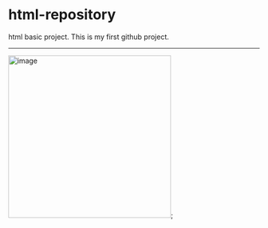 # html-repository
html basic project. This is my first github project.
<br>
<hr >
<img src="https://github.com/Ruiii08/html-repository/assets/145280655/01d27a7a-1bd2-4311-9975-49387f82a7b3" width="326" alt="image">;
